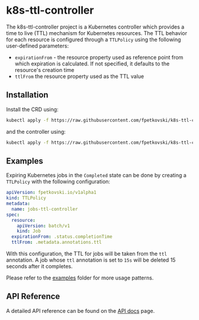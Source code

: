 # k8s-ttl-controller

The k8s-ttl-controller project is a Kubernetes controller which provides a time to live (TTL) mechanism for Kubernetes resources. The TTL behavior for each resource is configured through a `TTLPolicy` using the following user-defined parameters:
* `expirationFrom` - the resource property used as reference point from which expiration is calculated. If not specified, it defaults to the resource's creation time
* `ttlFrom` the resource property used as the TTL value

## Installation

Install the CRD using:
```bash
kubectl apply -f https://raw.githubusercontent.com/fpetkovski/k8s-ttl-controller/0.6.0/deploy/crds.yaml
```
and the controller using:
```bash
kubectl apply -f https://raw.githubusercontent.com/fpetkovski/k8s-ttl-controller/0.6.0/deploy/controller.yaml
```

## Examples

Expiring Kubernetes jobs in the `Completed` state can be done by creating a `TTLPolicy` with the following configuration:
```yaml
apiVersion: fpetkovski.io/v1alpha1
kind: TTLPolicy
metadata:
  name: jobs-ttl-controller
spec:
  resource:
    apiVersion: batch/v1
    kind: Job
  expirationFrom: .status.completionTime 
  ttlFrom: .metadata.annotations.ttl
```

With this configuration, the TTL for jobs will be taken from the `ttl` annotation. A job whose `ttl` annotation is set to `15s` will be deleted 15 seconds after it completes.

Please refer to the [examples](https://github.com/fpetkovski/k8s-ttl-controller/tree/main/examples) folder for more usage patterns.

## API Reference

A detailed API reference can be found on the [API docs](https://github.com/fpetkovski/k8s-ttl-controller/tree/main/docs) page.
